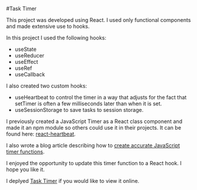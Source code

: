 #Task Timer

This project was developed using React. I used only functional components and made extensive use to hooks.

In this project I used the following hooks:
- useState
- useReducer
- useEffect
- useRef
- useCallback

I also created two custom hooks:

- useHeartbeat to control the timer in a way that adjusts for the fact that setTimer is often a few milliseconds later than when it is set.
- useSessionStorage to save tasks to session storage.

I previously created a JavaScript Timer as a React class component and made it an npm module so others could use it in their projects. It can be found here: [react-heartbeat](https://www.npmjs.com/package/react-heartbeat).

I also wrote a blog article describing how to [create accurate JavaScript timer functions](https://medium.com/@sayes2x/creating-an-accurate-javascript-timer-function-in-react-255f3f5cf50c).

I enjoyed the opportunity to update this timer function to a React hook. I hope you like it.

I deplyed [Task Timer](httpsL//sayes2x-task-timer.netlify.com) if you would like to view it online.